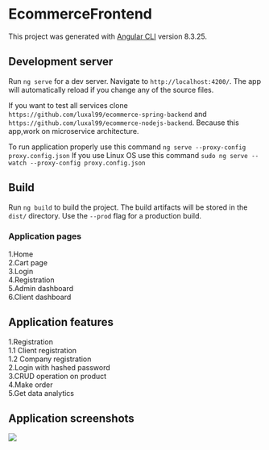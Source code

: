 # EcommerceFrontend

This project was generated with [Angular CLI](https://github.com/angular/angular-cli) version 8.3.25.

## Development server

Run `ng serve` for a dev server. Navigate to `http://localhost:4200/`. The app will automatically reload if you change any of the source files.

If you want to test all services clone `https://github.com/luxal99/ecommerce-spring-backend` and `https://github.com/luxal99/ecommerce-nodejs-backend`. Because this app,work on microservice architecture.

To run application properly use this command `ng serve --proxy-config proxy.config.json`
If you use Linux OS use this command `sudo ng serve --watch --proxy-config proxy.config.json`


## Build

Run `ng build` to build the project. The build artifacts will be stored in the `dist/` directory. Use the `--prod` flag for a production build.

### Application pages

1.Home <br>
2.Cart page<br>
3.Login<br>
4.Registration<br>
5.Admin dashboard<br>
6.Client dashboard<br>

## Application features

<div>
1.Registration <br>
    1.1 Client registration  <br>
    1.2 Company registration <br>
2.Login with hashed password <br>
3.CRUD operation on product <br>
4.Make order <br>
5.Get data analytics <br>

</div>

## Application screenshots
<img src="src/assets/01.png">
